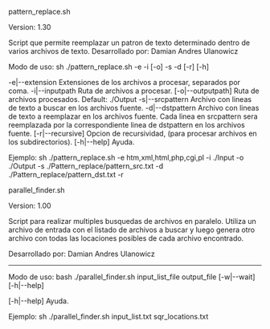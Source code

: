 

 pattern_replace.sh

 Version: 1.30

 Script que permite reemplazar un patron de texto determinado dentro de varios archivos de texto.
 Desarrollado por: Damian Andres Ulanowicz

 Modo de uso:
 sh ./pattern_replace.sh -e -i [-o] -s -d [-r] [-h]

 -e|--extension       Extensiones de los archivos a procesar, separados por coma.
 -i|--inputpath       Ruta de archivos a procesar.
 [-o|--outputpath]    Ruta de archivos procesados. Default: ./Output
 -s|--srcpattern      Archivo con lineas de texto a buscar en los archivos fuente.
 -d|--dstpattern      Archivo con lineas de texto a reemplazar en los archivos fuente.
                      Cada linea en srcpattern sera reemplazada por la correspondiente 
                      linea de dstpattern en los archivos fuente.
 [-r|--recursive]     Opcion de recursividad, (para procesar archivos en los subdirectorios).
 [-h|--help]          Ayuda.

 Ejemplo:   sh ./pattern_replace.sh -e htm,xml,html,php,cgi,pl -i ./Input -o ./Output -s ./Pattern_replace/pattern_src.txt -d ./Pattern_replace/pattern_dst.txt -r




 parallel_finder.sh

 Version: 1.00

 Script para realizar multiples busquedas de archivos en paralelo.
 Utiliza un archivo de entrada con el listado de archivos a buscar y luego
 genera otro archivo con todas las locaciones posibles de cada archivo encontrado.

 Desarrollado por: Damian Andres Ulanowicz

 -----------------------------------------------------------------------------------------

 Modo de uso:
 bash ./parallel_finder.sh input_list_file output_file [-w|--wait] [-h|--help]


 [-h|--help]          Ayuda.

 Ejemplo:   sh ./parallel_finder.sh input_list.txt sqr_locations.txt


